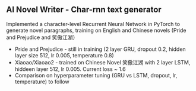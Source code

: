 ## AI Novel Writer - Char-rnn text generator
Implemented a character-level Recurrent Neural Network in PyTorch to generate novel paragraphs, training on English and Chinese novels (Pride and Prejudice and 笑傲江湖） 
- Pride and Prejudice - still in training (2 layer GRU, dropout 0.2, hidden layer size 512, lr 0.005, temperature 0.8)
- Xiaoao/Xiaoao2 - trained on Chinese Novel 笑傲江湖 with 2 layer LSTM, hiddeen layer 512, lr 0.005. Current loss ~ 1.6
- Comparison on hyperparameter tuning (GRU vs LSTM, dropout, lr, temperature) to follow
